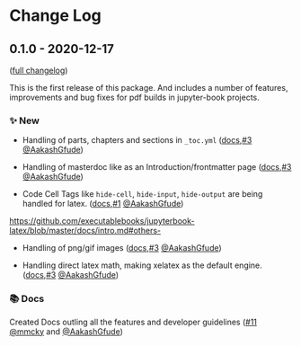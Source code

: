 # Change Log

## 0.1.0 - 2020-12-17

([full changelog](https://github.com/executablebooks/jupyterbook-latex/commits/v0.1.0))

This is the first release of this package. And includes a number of features, improvements and bug fixes for pdf builds in jupyter-book projects.

### ✨ New

* Handling of parts, chapters and sections in `_toc.yml` ([docs](https://github.com/executablebooks/jupyterbook-latex/blob/master/docs/intro.md#table-of-contents-page-),[#3](https://github.com/executablebooks/jupyterbook-latex/pull/3) [@AakashGfude](https://github.com/AakashGfude))

* Handling of masterdoc like as an Introduction/frontmatter page ([docs](https://github.com/executablebooks/jupyterbook-latex/blob/master/docs/intro.md#master-document-),[#3](https://github.com/executablebooks/jupyterbook-latex/pull/3) [@AakashGfude](https://github.com/AakashGfude))

* Code Cell Tags like `hide-cell`, `hide-input`, `hide-output` are being handled for latex. ([docs](https://github.com/executablebooks/jupyterbook-latex/blob/master/docs/intro.md#code-cell-tags-),[#1](https://github.com/executablebooks/jupyterbook-latex/pull/1) [@AakashGfude](https://github.com/AakashGfude))

https://github.com/executablebooks/jupyterbook-latex/blob/master/docs/intro.md#others-

* Handling of png/gif images ([docs](https://github.com/executablebooks/jupyterbook-latex/blob/master/docs/intro.md#others-),[#3](https://github.com/executablebooks/jupyterbook-latex/pull/3) [@AakashGfude](https://github.com/AakashGfude))

* Handling direct latex math, making xelatex as the default engine. ([docs](https://github.com/executablebooks/jupyterbook-latex/blob/master/docs/intro.md#others-),[#3](https://github.com/executablebooks/jupyterbook-latex/pull/3) [@AakashGfude](https://github.com/AakashGfude))

### 📚 Docs

Created Docs outling all the features and developer guidelines ([#11](https://github.com/executablebooks/jupyterbook-latex/pull/11) [@mmcky](https://github.com/mmcky) and [@AakashGfude](https://github.com/AakashGfude))
